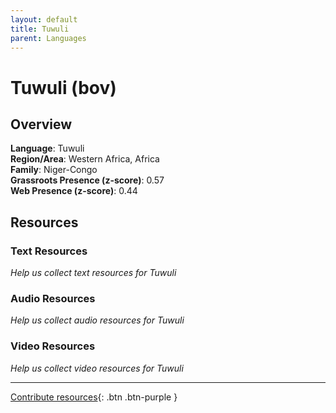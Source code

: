 ```yaml
---
layout: default
title: Tuwuli
parent: Languages
---
```


# Tuwuli (bov)

## Overview

**Language**: Tuwuli  
**Region/Area**: Western Africa, Africa  
**Family**: Niger-Congo  
**Grassroots Presence (z-score)**: 0.57  
**Web Presence (z-score)**: 0.44  

## Resources

### Text Resources
*Help us collect text resources for Tuwuli*

### Audio Resources
*Help us collect audio resources for Tuwuli*

### Video Resources
*Help us collect video resources for Tuwuli*

---

[Contribute resources](https://forms.office.com/e/1SfLJx3u1r){: .btn .btn-purple }
